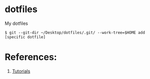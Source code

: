 # dotfiles

My dotfiles

```console
$ git --git-dir ~/Desktop/dotfiles/.git/ --work-tree=$HOME add [specific dotfile]
```

# References: 

1. [ Tutorials ](https://www.atlassian.com/git/tutorials/dotfiles)

